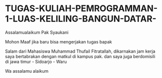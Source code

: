# TUGAS-KULIAH-PEMROGRAMMAN-1-LUAS-KELILING-BANGUN-DATAR-

Assalamualaikum Pak Syaukani

Mohon Maaf jika baru bisa mengerjakan tugas bapak 

Salam dari Mahasiswa Muhammad Thufail Fitratallah, dikarnakan jam kerja saya bertabrakan dengan matkul di kampus pak.
dan saya juga berdomisili di jawa timur - Sidoarjo - Waru

Wa assalamu alaikum
